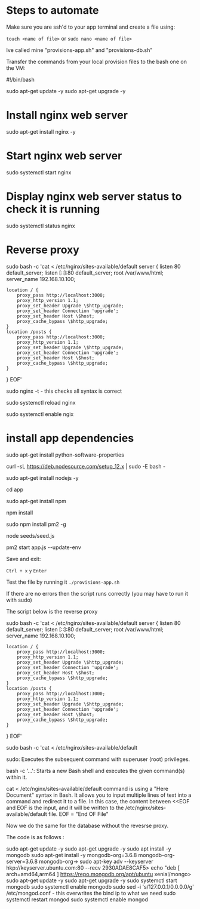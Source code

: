 # Steps to automate

Make sure you are ssh'd to your app terminal and create a file using:

```touch <name of file>``` or ```sudo nano <name of file>```

Ive called mine "provisions-app.sh" and "provisions-db.sh"

Transfer the commands from your local provision files to the bash one on the VM:

#!/bin/bash

sudo apt-get update -y
sudo apt-get upgrade -y

# Install nginx web server
sudo apt-get install nginx -y

# Start nginx web server 
sudo systemctl start nginx

# Display nginx web server status to check it is running
sudo systemctl status nginx

# Reverse proxy
sudo bash -c 'cat <<EOF > /etc/nginx/sites-available/default
server {
    listen 80 default_server;
    listen [::]:80 default_server;
    root /var/www/html;
    server_name 192.168.10.100;

    location / {
        proxy_pass http://localhost:3000;
        proxy_http_version 1.1;
        proxy_set_header Upgrade \$http_upgrade;
        proxy_set_header Connection 'upgrade';
        proxy_set_header Host \$host;
        proxy_cache_bypass \$http_upgrade;
    }
    location /posts {
        proxy_pass http://localhost:3000;
        proxy_http_version 1.1;
        proxy_set_header Upgrade \$http_upgrade;
        proxy_set_header Connection 'upgrade';
        proxy_set_header Host \$host;
        proxy_cache_bypass \$http_upgrade;
    }
}
EOF'

sudo nginx -t - this checks all syntax is correct

sudo systemctl reload nginx

sudo systemctl enable ngix

# install app dependencies

sudo apt-get install python-software-properties

curl -sL https://deb.nodesource.com/setup_12.x | sudo -E bash -

sudo apt-get install nodejs -y

cd app

sudo apt-get install npm

npm install

sudo npm install pm2 -g

node seeds/seed.js

pm2 start app.js --update-env



Save and exit:

```Ctrl + x```
```y```
```Enter```


Test the file by running it ```./provisions-app.sh```

If there are no errors then the script runs correctly (you may have to run it with sudo)

The script below is the reverse proxy

sudo bash -c 'cat <<EOF > /etc/nginx/sites-available/default
server {
    listen 80 default_server;
    listen [::]:80 default_server;
    root /var/www/html;
    server_name 192.168.10.100;

    location / {
        proxy_pass http://localhost:3000;
        proxy_http_version 1.1;
        proxy_set_header Upgrade \$http_upgrade;
        proxy_set_header Connection 'upgrade';
        proxy_set_header Host \$host;
        proxy_cache_bypass \$http_upgrade;
    }
    location /posts {
        proxy_pass http://localhost:3000;
        proxy_http_version 1.1;
        proxy_set_header Upgrade \$http_upgrade;
        proxy_set_header Connection 'upgrade';
        proxy_set_header Host \$host;
        proxy_cache_bypass \$http_upgrade;
    }
}
EOF'

sudo bash -c 'cat <<EOF > /etc/nginx/sites-available/default

sudo: Executes the subsequent command with superuser (root) privileges.

bash -c '...': Starts a new Bash shell and executes the given command(s) within it.

cat <<EOF > /etc/nginx/sites-available/default command is using a "Here Document" syntax in Bash. It allows you to input multiple lines of text into a command and redirect it to a file. In this case, the content between <<EOF and EOF is the input, and it will be written to the /etc/nginx/sites-available/default file. EOF = "End OF File"


Now we do the same for the database without the revesrse proxy.

The code is as follows :

sudo apt-get update -y
sudo apt-get upgrade -y
sudo apt install -y mongodb
sudo apt-get install -y mongodb-org=3.6.8 mongodb-org-server=3.6.8 mongodb-org->
sudo apt-key adv --keyserver hkp://keyserver.ubuntu.com:80 --recv 2930ADAE8CAF5>
echo "deb [ arch=amd64,arm64 ] https://repo.mongodb.org/apt/ubuntu xenial/mongo>
sudo apt-get update -y
sudo apt-get upgrade -y
sudo systemctl start mongodb
sudo systemctl enable mongodb
sudo sed -i 's/127.0.0.1/0.0.0.0/g' /etc/mongod.conf - this overwrites the bind ip to what we need
sudo systemctl restart mongod
sudo systemctl enable mongod
